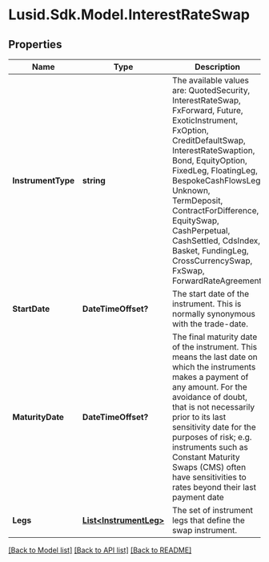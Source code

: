 
# Lusid.Sdk.Model.InterestRateSwap

## Properties

Name | Type | Description | Notes
------------ | ------------- | ------------- | -------------
**InstrumentType** | **string** | The available values are: QuotedSecurity, InterestRateSwap, FxForward, Future, ExoticInstrument, FxOption, CreditDefaultSwap, InterestRateSwaption, Bond, EquityOption, FixedLeg, FloatingLeg, BespokeCashFlowsLeg, Unknown, TermDeposit, ContractForDifference, EquitySwap, CashPerpetual, CashSettled, CdsIndex, Basket, FundingLeg, CrossCurrencySwap, FxSwap, ForwardRateAgreement | 
**StartDate** | **DateTimeOffset?** | The start date of the instrument. This is normally synonymous with the trade-date. | 
**MaturityDate** | **DateTimeOffset?** | The final maturity date of the instrument. This means the last date on which the instruments makes a payment of any amount.              For the avoidance of doubt, that is not necessarily prior to its last sensitivity date for the purposes of risk; e.g. instruments such as              Constant Maturity Swaps (CMS) often have sensitivities to rates beyond their last payment date | 
**Legs** | [**List&lt;InstrumentLeg&gt;**](InstrumentLeg.md) | The set of instrument legs that define the swap instrument. | 

[[Back to Model list]](../README.md#documentation-for-models)
[[Back to API list]](../README.md#documentation-for-api-endpoints)
[[Back to README]](../README.md)

